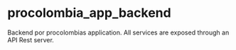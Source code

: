 # procolombia_app_backend
 Backend por procolombias application. All services are exposed through an API Rest server.
